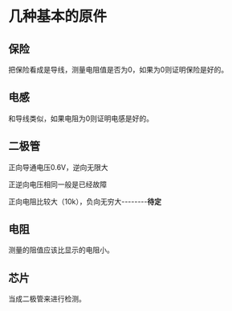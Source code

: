 # 几种基本的原件

## 保险

把保险看成是导线，测量电阻值是否为0，如果为0则证明保险是好的。

## 电感

和导线类似，如果电阻为0则证明电感是好的。

## 二极管

正向导通电压0.6V，逆向无限大

正逆向电压相同一般是已经故障

正向电阻比较大（10k），负向无穷大--------**待定**

## 电阻

测量的阻值应该比显示的电阻小。

## 芯片

当成二极管来进行检测。